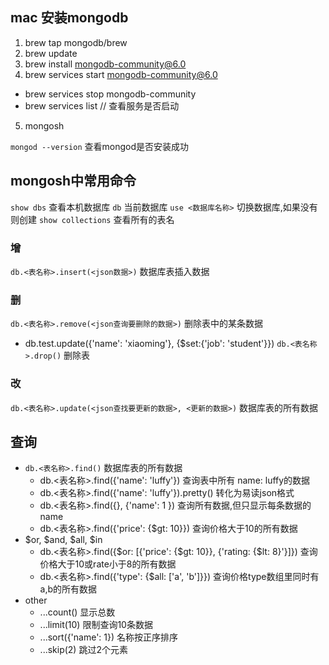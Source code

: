 ## mac 安装mongodb
1. brew tap mongodb/brew
2. brew update
3. brew install mongodb-community@6.0
4. brew services start mongodb-community@6.0
 - brew services stop mongodb-community
 - brew services list // 查看服务是否启动
5. mongosh

`mongod --version`  查看mongod是否安装成功

## mongosh中常用命令
`show dbs` 查看本机数据库
`db` 当前数据库
`use <数据库名称>` 切换数据库,如果没有则创建
`show collections` 查看所有的表名

### 增
`db.<表名称>.insert(<json数据>)` 数据库表插入数据

### 删
`db.<表名称>.remove(<json查询要删除的数据>)` 删除表中的某条数据
- db.test.update({'name': 'xiaoming'}, {$set:{'job': 'student'}}) 
`db.<表名称>.drop()` 删除表

### 改
`db.<表名称>.update(<json查找要更新的数据>, <更新的数据>)` 数据库表的所有数据

## 查询
+ `db.<表名称>.find()` 数据库表的所有数据
	- db.<表名称>.find({'name': 'luffy'}) 查询表中所有 name: luffy的数据
	- db.<表名称>.find({'name': 'luffy'}).pretty() 转化为易读json格式	
	- db.<表名称>.find({}, {'name': 1 }) 查询所有数据,但只显示每条数据的name
	- db.<表名称>.find({'price': {$gt: 10}}) 查询价格大于10的所有数据
+ $or, $and, $all, $in
	- db.<表名称>.find({$or: [{'price': {$gt: 10}}, {'rating: {$lt: 8}'}]}) 查询价格大于10或rate小于8的所有数据
	- db.<表名称>.find({'type': {$all: ['a', 'b']}}) 查询价格type数组里同时有a,b的所有数据
+ other
	- ...count() 显示总数
	- ...limit(10) 限制查询10条数据
  - ...sort({'name': 1}) 名称按正序排序
  - ...skip(2) 跳过2个元素



